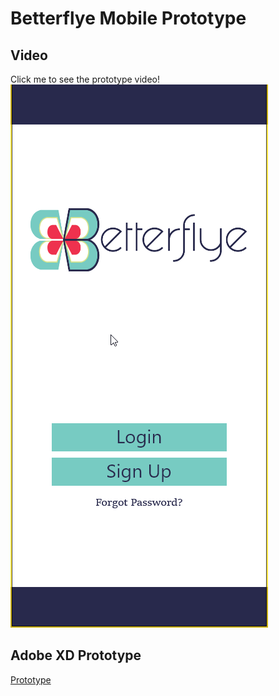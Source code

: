 # Betterflye Mobile Prototype

## Video

Click me to see the prototype video!
[![Betterflye Mobile Prototype](PrototypePreview.png)](https://youtu.be/vS2-xnhQLdo "Betterflye Mobile Prototype")

## Adobe XD Prototype

[Prototype](https://xd.adobe.com/view/d99f7004-64d7-427c-9e32-fa903779a58d-8ccc/)